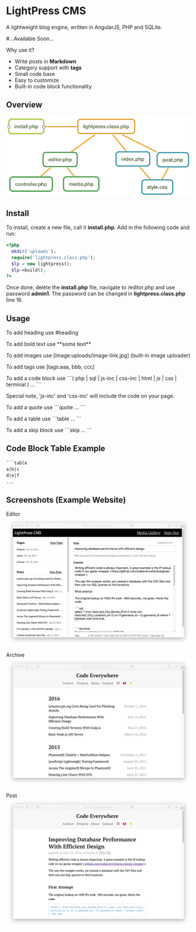 # LightPress CMS
A lightweight blog engine, written in AngularJS, PHP and SQLite.

#...Available Soon...

Why use it?
- Write posts in **Markdown**
- Category support with **tags**
- Small code base
- Easy to customize
- Built-in code block functionality

## Overview
![graph](graph.png)

## Install
To install, create a new file, call it **install.php**. Add in the following code and run:
```php
<?php
  mkdir('uploads');
  require('lightpress.class.php');
  $lp = new lightpress();
  $lp->build();
?>
```
Once done, delete the **install.php** file, navigate to /editor.php and use password **admin1**. The password can be changed in **lightpress.class.php** line 16.

## Usage
To add heading use #heading

To add bold text use \*\*some text**

To add images use \[image:uploads/image-link.jpg] (built-in image uploader)

To add tags use [tags:aaa, bbb, ccc]

To add a code block use \`\`\`( php | sql | js-inc | css-inc | html | js | css | terminal ) ... \`\`\`

Special note, 'js-inc' and 'css-inc' will include the code on your page.

To add a quote use \`\`\`quote ... \`\`\`

To add a table use \`\`\`table ... \`\`\`

To add a skip block use \`\`\`skip ... \`\`\`

## Code Block Table Example
```html
```table
a|b|c
d|e|f
...
```

## Screenshots (Example Website)
Editor
![editor](editor.png)

Archive
![archive](archive.png)

Post
![post](post.png)

